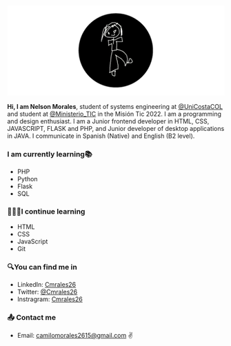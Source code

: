 ![Hi, I', Nelson Morales](./Images/cover.png)

**Hi, I am Nelson Morales**, student of systems engineering at [@UniCostaCOL](https://twitter.com/UniCostaCOL "@UniCostaCOL") and student at [@Ministerio_TIC](https://twitter.com/Ministerio_TIC "@Ministerio_TIC") in the Misión Tic 2022. I am a programming and design enthusiast. I am a Junior frontend developer in HTML, CSS, JAVASCRIPT, FLASK and PHP, and Junior developer of desktop applications in JAVA. I communicate in Spanish (Native) and English (B2 level).

###  I am currently learning📚
- PHP
- Python
- Flask
- SQL

### 👩🏻‍💻I continue learning
- HTML
- CSS
- JavaScript
- Git

### 🔍You can find me in
- LinkedIn: [Cmrales26](https://www.linkedin.com/in/cmrales26/ "Cmrales26")
- Twitter: [@Cmrales26](https://twitter.com/Cmrales26 "Twitter")
- Instragram: [Cmrales26](https://www.instagram.com/Cmrales26/ "@Cmrales26")

### 📤 Contact me
- Email: [camilomorales2615@gmail.com](mailto:camilomorales2615@gmail.com) ✌


